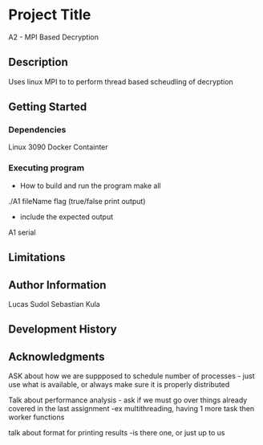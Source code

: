 # Project Title

A2 - MPI Based Decryption

## Description
Uses linux MPI to to perform thread based scheudling of decryption

## Getting Started

### Dependencies

Linux 3090 Docker Containter

### Executing program

* How to build and run the program
make all

./A1 fileName flag (true/false print output)

* include the expected output

A1
serial


## Limitations

## Author Information
Lucas Sudol
Sebastian Kula


## Development History

## Acknowledgments

ASK about how we are suppposed to schedule number of processes - just use what is available, or always make sure it is properly distributed

Talk about performance analysis - ask if we must go over things already covered in the last assignment -ex multithreading, having 1 more task then worker functions

talk about format for printing results -is there one, or just up to us


